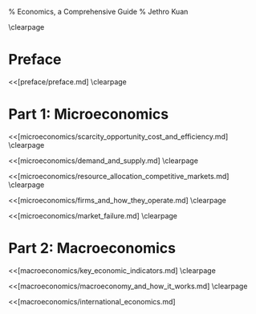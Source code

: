 % Economics, a Comprehensive Guide
% Jethro Kuan

\clearpage

# Preface
<<[preface/preface.md]
\clearpage

# Part 1: Microeconomics

<<[microeconomics/scarcity_opportunity_cost_and_efficiency.md]
\clearpage

<<[microeconomics/demand_and_supply.md]
\clearpage

<<[microeconomics/resource_allocation_competitive_markets.md]
\clearpage

<<[microeconomics/firms_and_how_they_operate.md]
\clearpage

<<[microeconomics/market_failure.md]
\clearpage

# Part 2: Macroeconomics

<<[macroeconomics/key_economic_indicators.md]
\clearpage

<<[macroeconomics/macroeconomy_and_how_it_works.md]
\clearpage

<<[macroeconomics/international_economics.md]
